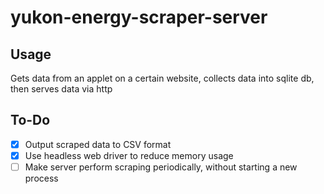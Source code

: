 # yukon-energy-scraper-server

## Usage
Gets data from an applet on a certain website, collects data into sqlite db, then serves data via http

## To-Do
- [x] Output scraped data to CSV format
- [x] Use headless web driver to reduce memory usage
- [ ] Make server perform scraping periodically, without starting a new process